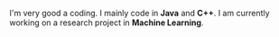 I'm very good a coding. I mainly code in **Java** and **C++**. I am currently working on a research project in **Machine Learning**.
